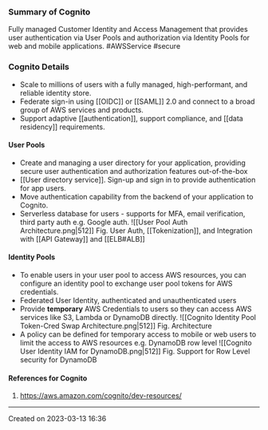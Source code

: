 ### Summary of Cognito
Fully managed Customer Identity and Access Management that provides user authentication via User Pools and authorization via Identity Pools for web and mobile applications.  #AWSService #secure 
### Cognito Details
- Scale to millions of users with a fully managed, high-performant, and reliable identity store.
- Federate sign-in using [[OIDC]] or [[SAML]] 2.0 and connect to a broad group of AWS services and products.
- Support adaptive [[authentication]], support compliance, and [[data residency]] requirements.
####  User Pools 
- Create and managing a user directory for your application, providing secure user authentication and authorization features out-of-the-box
- [[User directory service]]. Sign-up and sign in to provide authentication for app users.
- Move authentication capability from the backend of your application to Cognito.
- Serverless database for users - supports for MFA, email verification, third party auth e.g. Google auth.
![[User Pool Auth Architecture.png|512]]
Fig. User Auth, [[Tokenization]],  and Integration with [[API Gateway]] and [[ELB#ALB]]
####  Identity Pools
- To enable users in your user pool to access AWS resources, you can configure an identity pool to exchange user pool tokens for AWS credentials.
- Federated User Identity, authenticated and unauthenticated users
- Provide **temporary** AWS Credentials to users so they can access AWS services like S3, Lambda or DynamoDB directly.
![[Cognito Identity Pool Token-Cred Swap Architecture.png|512]]
Fig. Architecture
- A policy can be defined for temporary access to mobile or web users to limit the access to AWS resources e.g. DynamoDB row level 
![[Cognito User Identity IAM for DynamoDB.png|512]]
Fig. Support for Row Level security for DynamoDB
#### References for Cognito
1. https://aws.amazon.com/cognito/dev-resources/

---
Created on 2023-03-13 16:36